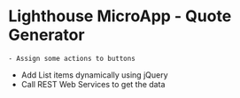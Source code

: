 # Lighthouse MicroApp - Quote Generator

	- Assign some actions to buttons
  - Add List items dynamically using jQuery
  - Call REST Web Services to get the data
  

  


